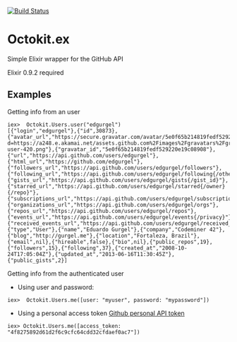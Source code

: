 [![Build Status](https://travis-ci.org/edgurgel/octokit.ex.png)](https://travis-ci.org/edgurgel/octokit.ex)

# Octokit.ex

Simple Elixir wrapper for the GitHub API

Elixir 0.9.2 required

## Examples

Getting info from an user

```iex
iex>  Octokit.Users.user("edgurgel")
[{"login","edgurgel"},{"id",30873},{"avatar_url","https://secure.gravatar.com/avatar/5e0f65b214819fedf529220e19c08908?d=https://a248.e.akamai.net/assets.github.com%2Fimages%2Fgravatars%2Fgravatar-user-420.png"},{"gravatar_id","5e0f65b214819fedf529220e19c08908"},{"url","https://api.github.com/users/edgurgel"},{"html_url","https://github.com/edgurgel"},{"followers_url","https://api.github.com/users/edgurgel/followers"},{"following_url","https://api.github.com/users/edgurgel/following{/other_user}"},{"gists_url","https://api.github.com/users/edgurgel/gists{/gist_id}"},{"starred_url","https://api.github.com/users/edgurgel/starred{/owner}{/repo}"},{"subscriptions_url","https://api.github.com/users/edgurgel/subscriptions"},{"organizations_url","https://api.github.com/users/edgurgel/orgs"},{"repos_url","https://api.github.com/users/edgurgel/repos"},{"events_url","https://api.github.com/users/edgurgel/events{/privacy}"},{"received_events_url","https://api.github.com/users/edgurgel/received_events"},{"type","User"},{"name","Eduardo Gurgel"},{"company","Codeminer 42"},{"blog","http://gurgel.me"},{"location","Fortaleza, Brazil"},{"email",nil},{"hireable",false},{"bio",nil},{"public_repos",19},{"followers",15},{"following",37},{"created_at","2008-10-24T17:05:04Z"},{"updated_at","2013-06-16T11:30:45Z"},{"public_gists",2}]
```

Getting info from the authenticated user

* Using user and password:

```iex
iex>  Octokit.Users.me([user: "myuser", password: "mypassword"])
```

* Using a personal access token [Github personal API token](https://github.com/blog/1509-personal-api-tokens)

```iex
iex> Octokit.Users.me([access_token: "4f8275892d61d2f6c9cfc64cdd32cfdaef0ac7"])
```
